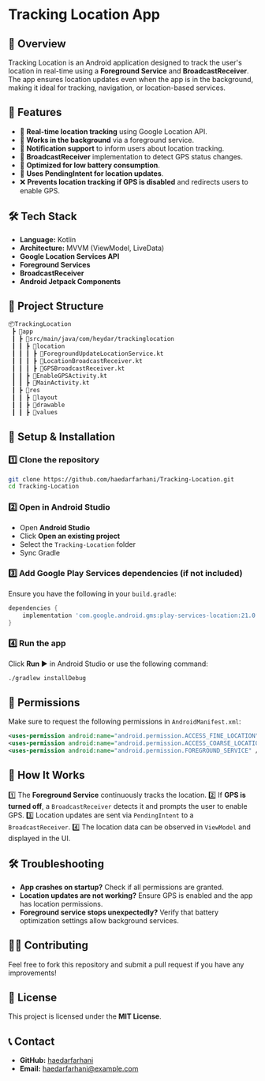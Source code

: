 # Tracking Location App

## 📌 Overview
Tracking Location is an Android application designed to track the user's location in real-time using a **Foreground Service** and **BroadcastReceiver**. The app ensures location updates even when the app is in the background, making it ideal for tracking, navigation, or location-based services.

## 🚀 Features
- 📍 **Real-time location tracking** using Google Location API.
- 🔄 **Works in the background** via a foreground service.
- 🔔 **Notification support** to inform users about location tracking.
- 📡 **BroadcastReceiver** implementation to detect GPS status changes.
- 🔧 **Optimized for low battery consumption**.
- 📜 **Uses PendingIntent for location updates**.
- ❌ **Prevents location tracking if GPS is disabled** and redirects users to enable GPS.

## 🛠️ Tech Stack
- **Language:** Kotlin
- **Architecture:** MVVM (ViewModel, LiveData)
- **Google Location Services API**
- **Foreground Services**
- **BroadcastReceiver**
- **Android Jetpack Components**

## 📂 Project Structure
```bash
📦TrackingLocation
 ┣ 📂app
 ┃ ┣ 📂src/main/java/com/heydar/trackinglocation
 ┃ ┃ ┣ 📂location
 ┃ ┃ ┃ ┣ 📜ForegroundUpdateLocationService.kt
 ┃ ┃ ┃ ┣ 📜LocationBroadcastReceiver.kt
 ┃ ┃ ┃ ┣ 📜GPSBroadcastReceiver.kt
 ┃ ┃ ┣ 📜EnableGPSActivity.kt
 ┃ ┃ ┣ 📜MainActivity.kt
 ┃ ┣ 📂res
 ┃ ┃ ┣ 📂layout
 ┃ ┃ ┣ 📂drawable
 ┃ ┃ ┣ 📂values
```

## 🔧 Setup & Installation
### 1️⃣ Clone the repository
```bash
git clone https://github.com/haedarfarhani/Tracking-Location.git
cd Tracking-Location
```
### 2️⃣ Open in Android Studio
- Open **Android Studio**
- Click **Open an existing project**
- Select the `Tracking-Location` folder
- Sync Gradle

### 3️⃣ Add Google Play Services dependencies (if not included)
Ensure you have the following in your `build.gradle`:
```gradle
dependencies {
    implementation 'com.google.android.gms:play-services-location:21.0.1'
}
```

### 4️⃣ Run the app
Click **Run ▶️** in Android Studio or use the following command:
```bash
./gradlew installDebug
```

## 📌 Permissions
Make sure to request the following permissions in `AndroidManifest.xml`:
```xml
<uses-permission android:name="android.permission.ACCESS_FINE_LOCATION" />
<uses-permission android:name="android.permission.ACCESS_COARSE_LOCATION" />
<uses-permission android:name="android.permission.FOREGROUND_SERVICE" />
```

## 📲 How It Works
1️⃣ The **Foreground Service** continuously tracks the location.
2️⃣ If **GPS is turned off**, a `BroadcastReceiver` detects it and prompts the user to enable GPS.
3️⃣ Location updates are sent via `PendingIntent` to a `BroadcastReceiver`.
4️⃣ The location data can be observed in `ViewModel` and displayed in the UI.

## 🛠️ Troubleshooting
- **App crashes on startup?** Check if all permissions are granted.
- **Location updates are not working?** Ensure GPS is enabled and the app has location permissions.
- **Foreground service stops unexpectedly?** Verify that battery optimization settings allow background services.

## 👨‍💻 Contributing
Feel free to fork this repository and submit a pull request if you have any improvements!

## 📜 License
This project is licensed under the **MIT License**.

## 📞 Contact
- **GitHub:** [haedarfarhani](https://github.com/haedarfarhani)
- **Email:** haedarfarhani@example.com

